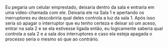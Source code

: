 Eu pegaria um celular emprestado, deixaria dentro da sala e entraria em uma vídeo-chamada com ele. Deixaria ele na Sala 1 e apertando os inerruptores eu descobriria qual deles controla a luz da sala 1.
Após isso seria só apagar o interruptor que eu tenho certeza e deixar só um aceso, entrar na sala 2 e se ela estivesse ligada então, eu logicamente saberia qual controla a sala 2 e a sala dos interruptores e caso ela esteja apagada o processo seria o mesmo só que ao contrário.
